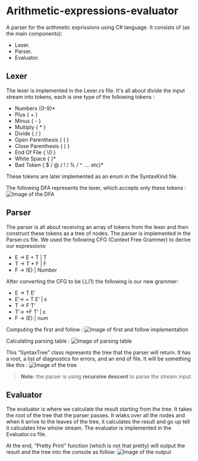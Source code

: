 # Arithmetic-expressions-evaluator

A parser for the arithmetic exprissions using C# language. It consists of (as the main components): 
- Lexer.
- Parser.
- Evaluator.



## Lexer
The lexer is implemented in the Lexer.cs file. It's all about divide the input stream into tokens, each is one type of the following tokens : 
- Numbers                        {0-9}*
- Plus                           { + }
- Minus                          { - }
- Multiply                       { * }
- Divide                         { / }
- Open Parenthesis               { ( }
- Close Parenthesis              { ) }
- End Of File                    { \0 }
- White Space                    {   }*
- Bad Token                      { $ / @ / ! / % / ^ …. etc}*  

These tokens are later implemented as an enum in the SyntaxKind file.

The following DFA represents the lexer, which accepts only these tokens :
![Image of the DFA](https://raw.githubusercontent.com/yossef-khaled/Arithmetic-expressions-evaluator/master/Images/DFA.PNG)



## Parser
The parser is all about receiving an array of tokens from the lexer and then construct these tokens as 
a tree of nodes. The parser is implemented in the Parser.cs file. 
We used the following CFG (Context Free Grammer) to derive our expressions:
- E → E + T | T
- T → T * F | F
- F → (E) | Number

After converting the CFG to be LL(1) the following is our new grammer:
- E → T E’
- E’→ + T E’ | ε
- T → F T’
- T’→ *F T’ | ε
- F → (E) | num

Computing the first and follow :
![Image of first and follow implementation](https://raw.githubusercontent.com/yossef-khaled/Arithmetic-expressions-evaluator/master/Images/FirstAndFollow.PNG)

Calculating parsing table :
![Image of parsing table](https://raw.githubusercontent.com/yossef-khaled/Arithmetic-expressions-evaluator/master/Images/ParsingTable.png)

This “SyntaxTree” class represents the tree that the parser will return. It has a root, a list of diagnostics for errors, and an end of file.
It will be something like this :
![Image of the tree](https://raw.githubusercontent.com/yossef-khaled/Arithmetic-expressions-evaluator/master/Images/HierarchyTree.png)

> **Note:** the parser is using **recursive descent** to parse the stream input.



## Evaluator
The evaluator is where we calculate the result starting from the tree. It takes the root of the tree that the parser passes. It wlaks over all the nodes and when it arrive to the leaves of the tree, it calculates the result and go up tell it calculates htw wholw stream.
The evaluator is implemented in the Evaluator.cs file.

At the end, "Pretty Print" function (which is not that pretty) will output the result and the tree into the console as follow:
![Image of the output](https://raw.githubusercontent.com/yossef-khaled/Arithmetic-expressions-evaluator/master//Images/Output.png)



